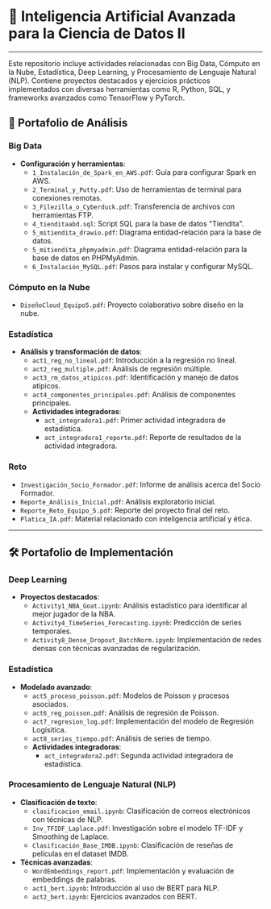 # 🌟 Inteligencia Artificial Avanzada para la Ciencia de Datos II

---

Este repositorio incluye actividades relacionadas con Big Data, Cómputo en la Nube, Estadística, Deep Learning, y Procesamiento de Lenguaje Natural (NLP). Contiene proyectos destacados y ejercicios prácticos implementados con diversas herramientas como R, Python, SQL, y frameworks avanzados como TensorFlow y PyTorch.

## 📝 **Portafolio de Análisis**

### **Big Data**
- **Configuración y herramientas**:
  - `1_Instalación_de_Spark_en_AWS.pdf`: Guía para configurar Spark en AWS.
  - `2_Terminal_y_Putty.pdf`: Uso de herramientas de terminal para conexiones remotas.
  - `3_Filezilla_o_Cyberduck.pdf`: Transferencia de archivos con herramientas FTP.
  - `4_tienditaabd.sql`: Script SQL para la base de datos "Tiendita".
  - `5_mitiendita_drawio.pdf`: Diagrama entidad-relación para la base de datos.
  - `5_mitiendita_phpmyadmin.pdf`: Diagrama entidad-relación para la base de datos en PHPMyAdmin.
  - `6_Instalación_MySQL.pdf`: Pasos para instalar y configurar MySQL.

### **Cómputo en la Nube**
- `DiseñoCloud_Equipo5.pdf`: Proyecto colaborativo sobre diseño en la nube.

### **Estadística**
- **Análisis y transformación de datos**:
  - `act1_reg_no_lineal.pdf`: Introducción a la regresión no lineal.
  - `act2_reg_multiple.pdf`: Análisis de regresión múltiple.
  - `act3_rm_datos_atipicos.pdf`: Identificación y manejo de datos atípicos.
  - `act4_componentes_principales.pdf`: Análisis de componentes principales.
  - **Actividades integradoras**:
    - `act_integradora1.pdf`: Primer actividad integradora de estadística.
    - `act_integradora1_reporte.pdf`: Reporte de resultados de la actividad integradora.

### **Reto**
- `Investigación_Socio_Formador.pdf`: Informe de análisis acerca del Socio Formador.
- `Reporte_Análisis_Inicial.pdf`: Análisis exploratorio inicial.
- `Reporte_Reto_Equipo_5.pdf`: Reporte del proyecto final del reto.
- `Platica_IA.pdf`: Material relacionado con inteligencia artificial y ética.

---

## 🛠️ **Portafolio de Implementación**

### **Deep Learning**
- **Proyectos destacados**:
  - `Activity1_NBA_Goat.ipynb`: Análisis estadístico para identificar al mejor jugador de la NBA.
  - `Activity4_TimeSeries_Forecasting.ipynb`: Predicción de series temporales.
  - `Activity8_Dense_Dropout_BatchNorm.ipynb`: Implementación de redes densas con técnicas avanzadas de regularización.

### **Estadística**
- **Modelado avanzado**:
  - `act5_proceso_poisson.pdf`: Modelos de Poisson y procesos asociados.
  - `act6_reg_poisson.pdf`: Análisis de regresión de Poisson.
  - `act7_regresion_log.pdf`: Implementación del modelo de Regresión Logísitica.
  - `act8_series_tiempo.pdf`: Análisis de series de tiempo.
  - **Actividades integradoras**:
    - `act_integradora2.pdf`: Segunda actividad integradora de estadística.

### **Procesamiento de Lenguaje Natural (NLP)**
- **Clasificación de texto**:
  - `clasificacion_email.ipynb`: Clasificación de correos electrónicos con técnicas de NLP.
  - `Inv_TFIDF_Laplace.pdf`: Investigación sobre el modelo TF-IDF y Smoothing de Laplace.
  - `Clasificación_Base_IMDB.ipynb`: Clasificación de reseñas de películas en el dataset IMDB.
- **Técnicas avanzadas**:
  - `WordEmbeddings_report.pdf`: Implementación y evaluación de embeddings de palabras.
  - `act1_bert.ipynb`: Introducción al uso de BERT para NLP.
  - `act2_bert.ipynb`: Ejercicios avanzados con BERT.
